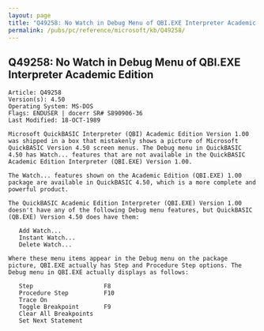```yaml
---
layout: page
title: "Q49258: No Watch in Debug Menu of QBI.EXE Interpreter Academic Edition"
permalink: /pubs/pc/reference/microsoft/kb/Q49258/
---
```


## Q49258: No Watch in Debug Menu of QBI.EXE Interpreter Academic Edition

	Article: Q49258
	Version(s): 4.50
	Operating System: MS-DOS
	Flags: ENDUSER | docerr SR# S890906-36
	Last Modified: 18-OCT-1989
	
	Microsoft QuickBASIC Interpreter (QBI) Academic Edition Version 1.00
	was shipped in a box that mistakenly shows a picture of Microsoft
	QuickBASIC Version 4.50 screen menus. The Debug menu in QuickBASIC
	4.50 has Watch... features that are not available in the QuickBASIC
	Academic Edition Interpreter (QBI.EXE) Version 1.00.
	
	The Watch... features shown on the Academic Edition (QBI.EXE) 1.00
	package are available in QuickBASIC 4.50, which is a more complete and
	powerful product.
	
	The QuickBASIC Academic Edition Interpreter (QBI.EXE) Version 1.00
	doesn't have any of the following Debug menu features, but QuickBASIC
	(QB.EXE) Version 4.50 does have them:
	
	   Add Watch...
	   Instant Watch...
	   Delete Watch...
	
	Where these menu items appear in the Debug menu on the package
	picture, QBI.EXE actually has Step and Procedure Step options. The
	Debug menu in QBI.EXE actually displays as follows:
	
	   Step                    F8
	   Procedure Step          F10
	   Trace On
	   Toggle Breakpoint       F9
	   Clear All Breakpoints
	   Set Next Statement
